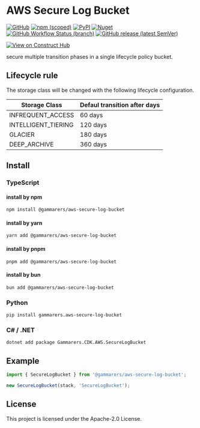 # AWS Secure Log Bucket

[![GitHub](https://img.shields.io/github/license/yicr/aws-secure-log-bucket?style=flat-square)](https://github.com/yicr/aws-secure-log-bucket/blob/main/LICENSE)
[![npm (scoped)](https://img.shields.io/npm/v/@gammarers/aws-secure-log-bucket?style=flat-square)](https://www.npmjs.com/package/@gammarers/aws-secure-log-bucket)
[![PyPI](https://img.shields.io/pypi/v/gammarers.aws-secure-log-bucket?style=flat-square)](https://pypi.org/project/gammarers.aws-secure-log-bucket/)
[![Nuget](https://img.shields.io/nuget/v/Gammarers.CDK.AWS.SecureLogBucket?style=flat-square)](https://www.nuget.org/packages/Gammarers.CDK.AWS.SecureLogBucket/)
[![GitHub Workflow Status (branch)](https://img.shields.io/github/actions/workflow/status/yicr/aws-secure-log-bucket/release.yml?branch=main&label=release&style=flat-square)](https://github.com/yicr/aws-secure-log-bucket/actions/workflows/release.yml)
[![GitHub release (latest SemVer)](https://img.shields.io/github/v/release/yicr/aws-secure-log-bucket?sort=semver&style=flat-square)](https://github.com/yicr/aws-secure-log-bucket/releases)

[![View on Construct Hub](https://constructs.dev/badge?package=@gammarers/aws-secure-log-bucket)](https://constructs.dev/packages/@gammarers/aws-secure-log-bucket)

secure multiple transition phases in a single lifecycle policy bucket.

## Lifecycle rule

The storage class will be changed with the following lifecycle configuration.

| Storage Class       | Defaul transition after days | 
| ------------------- |------------------------------| 
| INFREQUENT_ACCESS   | 60 days                      | 
| INTELLIGENT_TIERING | 120 days                     | 
| GLACIER             | 180 days                     | 
| DEEP_ARCHIVE        | 360 days                     |

## Install

### TypeScript

#### install by npm

```shell
npm install @gammarers/aws-secure-log-bucket
```
#### install by yarn

```shell
yarn add @gammarers/aws-secure-log-bucket
```
#### install by pnpm

```shell
pnpm add @gammarers/aws-secure-log-bucket
```
#### install by bun

```shell
bun add @gammarers/aws-secure-log-bucket
```

### Python

```shell
pip install gammarers.aws-secure-log-bucket
```

### C# / .NET

```shell
dotnet add package Gammarers.CDK.AWS.SecureLogBucket
```

## Example

```typescript
import { SecureLogBucket } from '@gammarers/aws-secure-log-bucket';

new SecureLogBucket(stack, 'SecureLogBucket');
```

## License

This project is licensed under the Apache-2.0 License.
